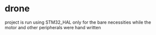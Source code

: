 # drone

project is run using STM32_HAL only for the bare necessities while the motor and other peripherals were hand written 
